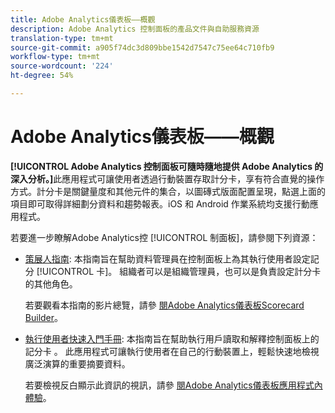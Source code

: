 ```yaml
---
title: Adobe Analytics儀表板——概觀
description: Adobe Analytics 控制面板的產品文件與自助服務資源
translation-type: tm+mt
source-git-commit: a905f74dc3d809bbe1542d7547c75ee64c710fb9
workflow-type: tm+mt
source-wordcount: '224'
ht-degree: 54%

---
```



# Adobe Analytics儀表板——概觀

**[!UICONTROL Adobe Analytics 控制面板可隨時隨地提供 Adobe Analytics 的深入分析。]**&#x200B;此應用程式可讓使用者透過行動裝置存取計分卡，享有符合直覺的操作方式。計分卡是關鍵量度和其他元件的集合，以圖磚式版面配置呈現，點選上面的項目即可取得詳細劃分資料和趨勢報表。iOS 和 Android 作業系統均支援行動應用程式。

若要進一步瞭解Adobe Analytics控 [!UICONTROL 制面板]，請參閱下列資源：

* [策展人指南](https://docs.adobe.com/content/help/zh-Hant/analytics/analyze/mobapp/curator.translate.html): 本指南旨在幫助資料管理員在控制面板上為其執行使用者設定記分 [!UICONTROL 卡]。 組織者可以是組織管理員，也可以是負責設定計分卡的其他角色。

   若要觀看本指南的影片總覽，請參 [閱Adobe Analytics儀表板Scorecard Builder](https://www.youtube.com/watch?v=tnnl6hrcP94&amp;feature=youtu.be)。


* [執行使用者快速入門手冊](https://docs.adobe.com/content/help/zh-Hant/analytics/analyze/mobapp/executive.html): 本指南旨在幫助執行用戶讀取和解釋控制面板上的記分卡 。 此應用程式可讓執行使用者在自己的行動裝置上，輕鬆快速地檢視廣泛演算的重要摘要資料。

   若要檢視反白顯示此資訊的視訊，請參 [閱Adobe Analytics儀表板應用程式內體驗](https://www.youtube.com/watch?v=QXqQ_PkArbA&amp;feature=youtu.be)。
